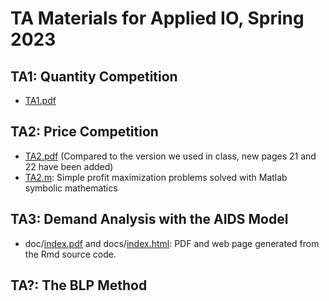 # TA Materials for Applied IO, Spring 2023

## TA1: Quantity Competition
- [TA1.pdf](https://github.com/conghanzheng/Applied_IO_TA/blob/ccb87c854b9e67ec79e4ecd47840d879c325ef27/TA1.pdf)

## TA2: Price Competition
- [TA2.pdf](https://github.com/conghanzheng/Applied_IO_TA/blob/ccb87c854b9e67ec79e4ecd47840d879c325ef27/TA2.pdf) (Compared to the version we used in class, new pages 21 and 22 have been added)
- [TA2.m](https://github.com/conghanzheng/Applied_IO_TA/blob/ccb87c854b9e67ec79e4ecd47840d879c325ef27/TA2.m): Simple profit maximization problems solved with Matlab symbolic mathematics

## TA3: Demand Analysis with the AIDS Model
- doc/[index.pdf](https://github.com/conghanzheng/Applied_IO_TA/blob/ccb87c854b9e67ec79e4ecd47840d879c325ef27/docs/index.pdf) and docs/[index.html](https://conghanzheng.github.io/Applied_IO_TA/): PDF and web page generated from the Rmd source code. 

## TA?: The BLP Method
